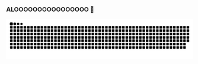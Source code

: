 ### ALOOOOOOOOOOOOOOOO  👋
![MasterHead](https://github.com/1999AZZAR/1999AZZAR/blob/main/resources/img/grid-snake.svg)
<!--
**MANUJULDO17/MANUJULDO17** is a ✨ _special_ ✨ repository because its `README.md` (this file) appears on your GitHub profile.

Here are some ideas to get you started:

- 🔭 I’m currently working on ...
- 🌱 I’m currently learning ...
- 👯 I’m looking to collaborate on ...
- 🤔 I’m looking for help with ...
- 💬 Ask me about ...
- 📫 How to reach me: ...
- 😄 Pronouns: ...
- ⚡ Fun fact: ...
-->
